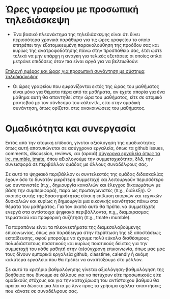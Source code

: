 # Ώρες γραφείου με προσωπική τηλεδιάσκεψη

* Ένα βασικό πλεονέκτημα της τηλεδιάσκεψης είναι ότι δίνει περισσότερα χρονικά παράθυρα για τις ώρες γραφείου το οποίο επιτρέπει την εξατομικευμένη παρακολούθηση της προόδου σας και κυρίως της ανατροφοδότησης πάνω στην προσπάθεια σας, έτσι ώστε τελικά να μην υπάρχη η ανάγκη για τελικές εξετάσεις οι οποίες απλά μετράνε επιδόσεις όταν πια είναι αργά για να βελτιωθούν:

[Επιλογή ημέρας και ώρας για προσωπική συνάντηση με σύστημα τηλεδιάσκεψης](https://vita.epidro.me/about/)

* Οι ώρες γραφείου που εμφανίζονται εκτός της ώρας του μαθήματος είναι μόνο για θέματα πέρα από τα μαθήματα, αν έχετε απορία για ένα μάθημα αυτή θα απαντηθεί στην ώρα του μαθήματος, είτε σε ατομικό ραντεβού με τον σύνδεσμο του κάλεντλι, είτε στην ομαδική συνάντηση, όπως ορίζεται στις ανακοινώσεις του μαθήματος.

# Ομαδικότητα και συνεργασία

Εκτός από την ατομική επίδοση, γίνεται αξιολόγηση της ομαδικότητας όπως αυτή αποτυπώνεται σε ασύγχρονα εργαλεία, όπως τα github issues, comments, discussion, reviews, και (αραιά) [σύγχρονα εργαλεία όπως τα irc, mumble, tmate](https://courses-ionio.github.io/help/tools), όπου αξιολογούμε την συμμετοχικότητα, δλδ, την συνεισφορά σε περιβάλλον ομάδας με άλλους συναδέλφους σας. 

Σε αυτό το ψηφιακό περιβάλλον οι συντελεστές της ομάδας διδασκαλίας έχουν όσο το δυνατόν μικρότερη συμμετοχή και λειτουργούν περισσότερο ως συντονιστές (π.χ., δημιουργία καναλιών και έλεγχος δικαιωμάτων με βάση την συμπεριφορά), παρά ως πρωταγωνιστές (π.χ., διάλεξη). Ο σκοπός αυτής της δραστηριότητας είναι η επίλυση αποριών και τεχνικών δυσκολιών και κυρίως η δημιουργία μια εικονικής κοινότητας πάνω στα θέματα του μαθήματος. Για τον σκοπό αυτό θα πρέπει να συμμετέχετε ενεργά στα αντίστοιχα ψηφιακά περιβάλλοντα, π.χ., διαμοιρασμος τερματικού και προφορική συζήτηση (π.χ., tmate+mumble).

Τα παραπάνω είναι τα πλεονεκτήματα της διαμεσολαβούμενης επικοινωνίας, όπως για παράδειγμα στην περίπτωση της εξ αποστάσεως εκπαίδευσης, αφού μπορούμε να έχουμε πολύ εύκολα διαθέσιμους πολυδιάστατους ποσοτικούς και κυρίως ποιοτικούς δείκτες για την συμμετοχή του κάθε μαθητή στην (α)σύγχρονη επικοινωνία, όπως μας μας τους δίνουν εμπορικά εργαλεία github, classtime, calendly ή ακόμη καλύτερα εργαλεία που θα πρέπει να αναπτύξουμε στο μέλλον. 

Σε αυτό το κριτήριο βαθμολόγησης γίνεται αξιολόγηση-βαθμολόγηση της βοήθειας που δίνουμε σε άλλους για να πετύχουν είτε προσωπικούς είτε ομαδικούς στόχους και για την κατοχύρωση του αντίστοιχου βαθμού θα πρέπει να δώσετε μια λίστα με λινκ προς τα χρήσιμα σχόλια-απαντήσεις που κάνατε σε συναδέλφους σας.
